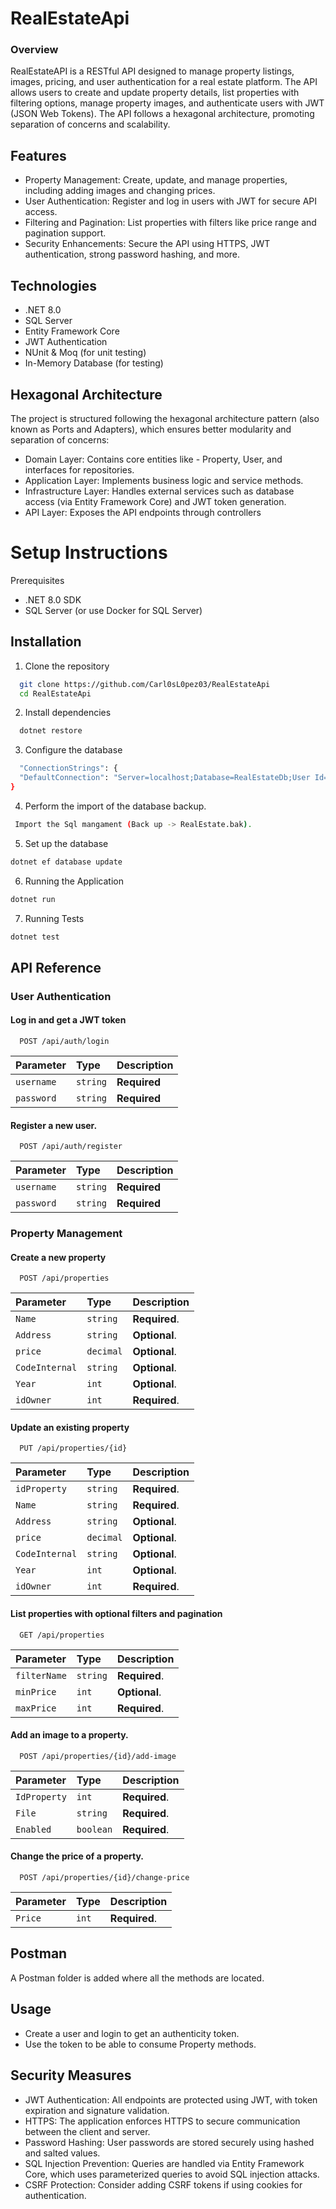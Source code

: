 # RealEstateApi

### Overview

RealEstateAPI is a RESTful API designed to manage property listings, images, pricing, and user authentication for a real estate platform. The API allows users to create and update property details, list properties with filtering options, manage property images, and authenticate users with JWT (JSON Web Tokens). The API follows a hexagonal architecture, promoting separation of concerns and scalability.

## Features

- Property Management: Create, update, and manage properties, including adding images and changing prices.
- User Authentication: Register and log in users with JWT for secure API access.
- Filtering and Pagination: List properties with filters like price range and pagination support.
- Security Enhancements: Secure the API using HTTPS, JWT authentication, strong password hashing, and more.

## Technologies

- .NET 8.0
- SQL Server
- Entity Framework Core
- JWT Authentication
- NUnit & Moq (for unit testing)
- In-Memory Database (for testing)

## Hexagonal Architecture

The project is structured following the hexagonal architecture pattern (also known as Ports and Adapters), which ensures better modularity and separation of concerns:

- Domain Layer: Contains core entities like - Property, User, and interfaces for repositories.
- Application Layer: Implements business logic and service methods.
- Infrastructure Layer: Handles external services such as database access (via Entity Framework Core) and JWT token generation.
- API Layer: Exposes the API endpoints through controllers

# Setup Instructions

Prerequisites

- .NET 8.0 SDK
- SQL Server (or use Docker for SQL Server)

## Installation

1. Clone the repository

```bash
  git clone https://github.com/Carl0sL0pez03/RealEstateApi
  cd RealEstateApi
```

2. Install dependencies

```bash
  dotnet restore
```

3. Configure the database

```bash
  "ConnectionStrings": {
  "DefaultConnection": "Server=localhost;Database=RealEstateDb;User Id=yourusername;Password=yourpassword;"
}
```

4. Perform the import of the database backup.

```bash
 Import the Sql mangament (Back up -> RealEstate.bak).
```

5. Set up the database

```bash
dotnet ef database update
```

6. Running the Application

```bash
dotnet run
```

7. Running Tests

```bash
dotnet test
```

## API Reference

### User Authentication

#### Log in and get a JWT token

```http
  POST /api/auth/login
```

| Parameter  | Type     | Description  |
| :--------- | :------- | :----------- |
| `username` | `string` | **Required** |
| `password` | `string` | **Required** |

#### Register a new user.

```http
  POST /api/auth/register
```

| Parameter  | Type     | Description  |
| :--------- | :------- | :----------- |
| `username` | `string` | **Required** |
| `password` | `string` | **Required** |

### Property Management

#### Create a new property

```http
  POST /api/properties
```

| Parameter      | Type      | Description   |
| :------------- | :-------- | :------------ |
| `Name`         | `string`  | **Required**. |
| `Address`      | `string`  | **Optional**. |
| `price`        | `decimal` | **Optional**. |
| `CodeInternal` | `string`  | **Optional**. |
| `Year`         | `int`     | **Optional**. |
| `idOwner`      | `int`     | **Required**. |

#### Update an existing property

```http
  PUT /api/properties/{id}
```

| Parameter      | Type      | Description   |
| :------------- | :-------- | :------------ |
| `idProperty`   | `string`  | **Required**. |
| `Name`         | `string`  | **Required**. |
| `Address`      | `string`  | **Optional**. |
| `price`        | `decimal` | **Optional**. |
| `CodeInternal` | `string`  | **Optional**. |
| `Year`         | `int`     | **Optional**. |
| `idOwner`      | `int`     | **Required**. |

#### List properties with optional filters and pagination

```http
  GET /api/properties
```

| Parameter    | Type     | Description   |
| :----------- | :------- | :------------ |
| `filterName` | `string` | **Required**. |
| `minPrice`   | `int`    | **Optional**. |
| `maxPrice`   | `int`    | **Required**. |

#### Add an image to a property.

```http
  POST /api/properties/{id}/add-image
```

| Parameter    | Type      | Description   |
| :----------- | :-------- | :------------ |
| `IdProperty` | `int`     | **Required**. |
| `File`       | `string`  | **Required**. |
| `Enabled`    | `boolean` | **Required**. |

#### Change the price of a property.

```http
  POST /api/properties/{id}/change-price
```

| Parameter | Type  | Description   |
| :-------- | :---- | :------------ |
| `Price`   | `int` | **Required**. |

## Postman

A Postman folder is added where all the methods are located.

## Usage

- Create a user and login to get an authenticity token.
- Use the token to be able to consume Property methods.

## Security Measures

- JWT Authentication: All endpoints are protected using JWT, with token expiration and signature validation.
- HTTPS: The application enforces HTTPS to secure communication between the client and server.
- Password Hashing: User passwords are stored securely using hashed and salted values.
- SQL Injection Prevention: Queries are handled via Entity Framework Core, which uses parameterized queries to avoid SQL injection attacks.
- CSRF Protection: Consider adding CSRF tokens if using cookies for authentication.
